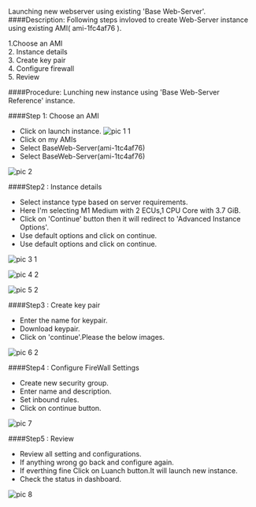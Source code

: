 Launching new webserver using existing 'Base Web-Server'.
####Description:
Following steps invloved to create Web-Server instance using existing AMI( ami-1fc4af76 ).

1.Choose an AMI<br />
2. Instance details<br />
3. Create key pair<br />
4. Configure firewall<br />
5. Review<br />

####Procedure:
Lunching new instance using 'Base Web-Server Reference' instance.

####Step 1: Choose an AMI

* Click on launch instance.
![pic 1 1](https://cloud.githubusercontent.com/assets/25039079/22278959/5758c28e-e2ed-11e6-9cd8-2a605b31cf1b.png)
* Click on my AMIs
* Select BaseWeb-Server(ami-1tc4af76)
* Select BaseWeb-Server(ami-1tc4af76)

![pic 2](https://cloud.githubusercontent.com/assets/25039079/22279032/0575afc6-e2ee-11e6-869b-4e47342be9e9.png)

####Step2 : Instance details
* Select instance type based on server requirements.
* Here I'm selecting M1 Medium with 2 ECUs,1 CPU Core with 3.7 GiB.
* Click on 'Continue' button then it will redirect to 'Advanced Instance Options'.
* Use default options and click on continue.
* Use default options and click on continue.


 ![pic 3 1](https://cloud.githubusercontent.com/assets/25039079/22279231/6136faee-e2ef-11e6-8aa5-bd7397fb3e6e.png)
 
 ![pic 4 2](https://cloud.githubusercontent.com/assets/25039079/22279630/d1b19df4-e2f1-11e6-8dbd-db15d0953e7f.png)
    
 ![pic 5 2](https://cloud.githubusercontent.com/assets/25039079/22279709/5cb87ff8-e2f2-11e6-87c1-d7ed4473e5d8.png)

####Step3 : Create key pair

* Enter the name for keypair.<br />
* Download keypair.<br />
* Click on 'continue'.Please the below images.<br />

![pic 6 2](https://cloud.githubusercontent.com/assets/25039079/22280069/87e32d3e-e2f4-11e6-94ec-51fcd5387047.png)

####Step4 : Configure FireWall Settings

* Create new security group.
* Enter name and description.
* Set inbound rules.
* Click on continue button.

![pic 7](https://cloud.githubusercontent.com/assets/25039079/22280149/fa32c41c-e2f4-11e6-8cc5-bf9be3cd7e2f.png)

####Step5 : Review

* Review all setting and configurations.
* If anything wrong go back and configure again.
* If everthing fine Click on Luanch button.It will launch new instance.
* Check the status in dashboard.

![pic 8](https://cloud.githubusercontent.com/assets/25039079/22280200/4f4d0bce-e2f5-11e6-9952-00e90b2c7a0b.png)


  

